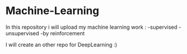 # Machine-Learning

In this repository i will upload my machine learning work :
    -supervised
    -unsupervised
    -by reinforcement

I will create an other repo for DeepLearning :)
